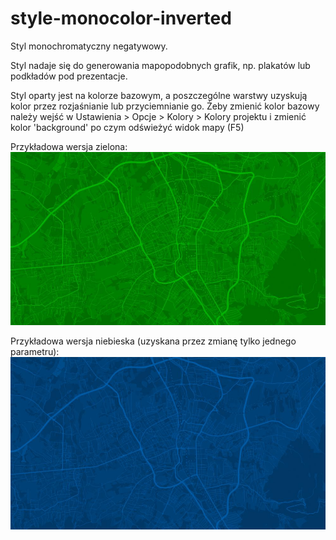 # style-monocolor-inverted
Styl monochromatyczny negatywowy.

Styl nadaje się do generowania mapopodobnych grafik, np. plakatów lub podkładów pod prezentacje.

Styl oparty jest na kolorze bazowym, a poszczególne warstwy uzyskują kolor przez rozjaśnianie lub przyciemnianie go. 
Żeby zmienić kolor bazowy należy wejść w Ustawienia > Opcje > Kolory > Kolory projektu i zmienić kolor 'background' po czym odświeżyć  widok mapy (F5)

Przykładowa wersja zielona:
![wersja zielona](https://github.com/openstreetmap-polska/style-monocolor-inverted/raw/master/preview/example.jpg)


Przykładowa wersja niebieska (uzyskana przez zmianę tylko jednego parametru):
![wersja niebieska](https://github.com/openstreetmap-polska/style-monocolor-inverted/raw/master/preview/example1.jpg)
